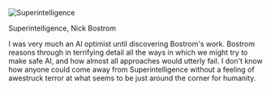 <img src="../../public/images/book_covers/superintelligence.jpg" id="cover" alt="Superintelligence"/>
<p id="title">Superintelligence, Nick Bostrom</p>

I was very much an AI optimist until discovering Bostrom's work. Bostrom reasons through in terrifying detail all the ways in which we might try to make safe AI, and how almost all approaches would utterly fail. I don't know how anyone could come away from Superintelligence without a feeling of awestruck terror at what seems to be just around the corner for humanity.
